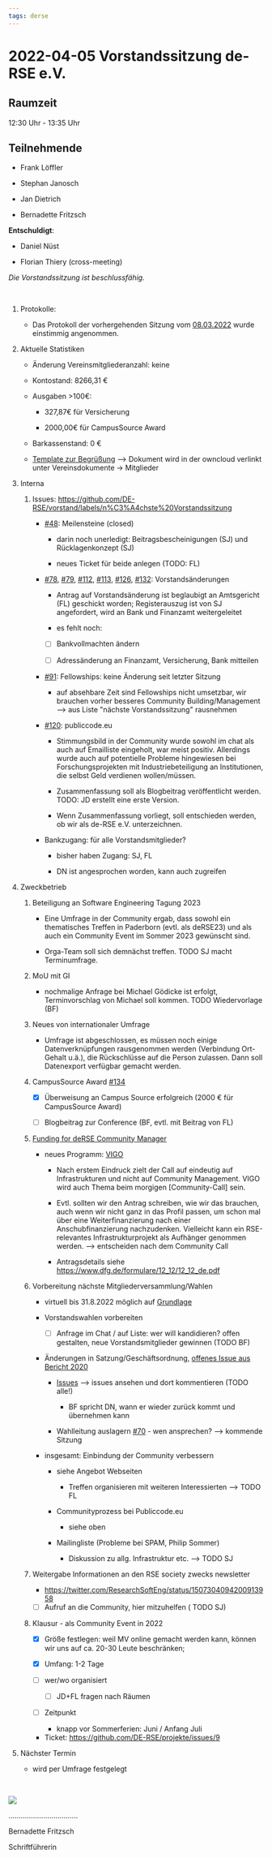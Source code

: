```yaml
---
tags: derse
---
```


2022-04-05 Vorstandssitzung de-RSE e.V.
=======================================

Raumzeit
--------

12:30 Uhr - 13:35 Uhr

Teilnehmende
------------

-   Frank Löffler

-   Stephan Janosch

-   Jan Dietrich

-   Bernadette Fritzsch

**Entschuldigt**:

-   Daniel Nüst

-   Florian Thiery (cross-meeting)

*Die Vorstandssitzung ist beschlussfähig.*

 

1.  Protokolle:

    -   Das Protokoll der vorhergehenden Sitzung vom
        [08.03.2022](https://github.com/DE-RSE/protokolle/blob/master/Vorstandssitzungen/Protokoll-Vorstand-deRSE-2022-03-08.md)
        wurde einstimmig angenommen.

2.  Aktuelle Statistiken

    -   Änderung Vereinsmitgliederanzahl: keine

    -   Kontostand: 8266,31 €

    -   Ausgaben \>100€:

        -   327,87€ für Versicherung

        -   2000,00€ für CampusSource Award

    -   Barkassenstand: 0 €

    -   [Template zur
        Begrüßung](https://github.com/DE-RSE/vorstand/blob/master/Standardschreiben/Begruessungsemail/begruessungsemail.md)
        --\> Dokument wird in der owncloud verlinkt unter Vereinsdokumente -\>
        Mitglieder

3.  Interna

    1.  Issues:
        https://github.com/DE-RSE/vorstand/labels/n%C3%A4chste%20Vorstandssitzung

        -   [\#48](https://github.com/DE-RSE/vorstand/issues/48): Meilensteine
            (closed)

            -   darin noch unerledigt: Beitragsbescheinigungen (SJ) und
                Rücklagenkonzept (SJ)

            -   neues Ticket für beide anlegen (TODO: FL)

        -   [\#78](https://github.com/DE-RSE/vorstand/issues/78),
            [\#79](https://github.com/DE-RSE/vorstand/issues/79),
            [\#112](https://github.com/DE-RSE/vorstand/issues/112),
            [\#113](https://github.com/DE-RSE/vorstand/issues/113),
            [\#126](https://github.com/DE-RSE/vorstand/issues/126),
            [\#132](https://github.com/DE-RSE/vorstand/issues/132):
            Vorstandsänderungen

            -   Antrag auf Vorstandsänderung ist beglaubigt an Amtsgericht (FL)
                geschickt worden; Registerauszug ist von SJ angefordert, wird an
                Bank und Finanzamt weitergeleitet

            -   es fehlt noch:

            -   [ ] Bankvollmachten ändern

            -   [ ] Adressänderung an Finanzamt, Versicherung, Bank mitteilen

        -   [\#91](https://github.com/DE-RSE/vorstand/issues/91): Fellowships:
            keine Änderung seit letzter Sitzung

            -   auf absehbare Zeit sind Fellowships nicht umsetzbar, wir
                brauchen vorher besseres Community Building/Management --\> aus
                Liste "nächste Vorstandssitzung" rausnehmen

        -   [\#120](https://github.com/DE-RSE/vorstand/issues/120):
            publiccode.eu

            -   Stimmungsbild in der Community wurde sowohl im chat als auch auf
                Emailliste eingeholt, war meist positiv. Allerdings wurde auch
                auf potentielle Probleme hingewiesen bei Forschungsprojekten mit
                Industriebeteiligung an Institutionen, die selbst Geld verdienen
                wollen/müssen.

            -   Zusammenfassung soll als Blogbeitrag veröffentlicht werden.
                TODO: JD erstellt eine erste Version.

            -   Wenn Zusammenfassung vorliegt, soll entschieden werden, ob wir
                als de-RSE e.V. unterzeichnen.

        -   Bankzugang: für alle Vorstandsmitglieder?

            -   bisher haben Zugang: SJ, FL

            -   DN ist angesprochen worden, kann auch zugreifen

4.  Zweckbetrieb

    1.  Beteiligung an Software Engineering Tagung 2023

        -   Eine Umfrage in der Community ergab, dass sowohl ein thematisches
            Treffen in Paderborn (evtl. als deRSE23) und als auch ein Community
            Event im Sommer 2023 gewünscht sind.

        -   Orga-Team soll sich demnächst treffen. TODO SJ macht Terminumfrage.

    2.  MoU mit GI

        -   nochmalige Anfrage bei Michael Gödicke ist erfolgt, Terminvorschlag
            von Michael soll kommen. TODO Wiedervorlage (BF)

    3.  Neues von internationaler Umfrage

        -   Umfrage ist abgeschlossen, es müssen noch einige Datenverknüpfungen
            rausgenommen werden (Verbindung Ort-Gehalt u.ä.), die Rückschlüsse
            auf die Person zulassen. Dann soll Datenexport verfügbar gemacht
            werden.

    4.  CampusSource Award
        [\#134](https://github.com/DE-RSE/vorstand/issues/134)

        -   [x] Überweisung an Campus Source erfolgreich (2000 € für
            CampusSource Award)

        -   [ ] Blogbeitrag zur Conference (BF, evtl. mit Beitrag von FL)

    5.  [Funding for deRSE Community
        Manager](https://pad.gwdg.de/lwL9YnSPSmavv74woU_pkA#)

        -   neues Programm:
            [VIGO](https://www.dfg.de/foerderung/info_wissenschaft/info_wissenschaft_22_18/index.html)

            -   Nach erstem Eindruck zielt der Call auf eindeutig auf
                Infrastrukturen und nicht auf Community Management. VIGO wird
                auch Thema beim morgigen [Community-Call] sein.

            -   Evtl. sollten wir den Antrag schreiben, wie wir das brauchen,
                auch wenn wir nicht ganz in das Profil passen, um schon mal über
                eine Weiterfinanzierung nach einer Anschubfinanzierung
                nachzudenken. Vielleicht kann ein RSE-relevantes
                Infrastrukturprojekt als Aufhänger genommen werden. --\>
                entscheiden nach dem Community Call

            -   Antragsdetails siehe
                https://www.dfg.de/formulare/12_12/12_12_de.pdf

    6.  Vorbereitung nächste Mitgliederversammlung/Wahlen

        -   virtuell bis 31.8.2022 möglich auf
            [Grundlage](https://www.vereinsrecht.de/neue-sonderregelungen-fuer-vereine.html)

        -   Vorstandswahlen vorbereiten

            -   [ ] Anfrage im Chat / auf Liste: wer will kandidieren? offen
                gestalten, neue Vorstandsmitglieder gewinnen (TODO BF)

        -   Änderungen in Satzung/Geschäftsordnung, [offenes Issue aus Bericht
            2020](https://github.com/DE-RSE/protokolle/blob/master/Mitgliederversammlungen/MV-deRSE-2020-08-27-V1.md)

            -   [Issues](https://github.com/DE-RSE/satzung/issues) --\>  issues
                ansehen und dort kommentieren (TODO alle!)

                -   BF spricht DN, wann er wieder zurück kommt und übernehmen
                    kann

            -   Wahlleitung auslagern
                [\#70](https://github.com/DE-RSE/vorstand/issues/70) - wen
                ansprechen? --\> kommende Sitzung

        -   insgesamt: Einbindung der Community verbessern

            -   siehe Angebot Webseiten

                -   Treffen organisieren mit weiteren Interessierten --\> TODO
                    FL

            -   Communityprozess bei Publiccode.eu

                -   siehe oben

            -   Mailingliste (Probleme bei SPAM, Philip Sommer)

                -   Diskussion zu allg. Infrastruktur etc. --\> TODO SJ

    7.  Weitergabe Informationen an den RSE society zwecks newsletter

        -   https://twitter.com/ResearchSoftEng/status/1507304094200913958

        -   [ ] Aufruf an die Community, hier mitzuhelfen ( TODO SJ)

    8.  Klausur - als Community Event in 2022

        -   [x] Größe festlegen: weil MV online gemacht werden kann, können wir
            uns auf ca. 20-30 Leute beschränken;

        -   [x] Umfang: 1-2 Tage

        -   [ ] wer/wo organisiert

            -   [ ] JD+FL fragen nach Räumen

        -   [ ] Zeitpunkt

            -   knapp vor Sommerferien: Juni / Anfang Juli

        -   Ticket: https://github.com/DE-RSE/projekte/issues/9

5.  Nächster Termin

    -   wird per Umfrage festgelegt

 

![](spacer.jpg)

..................................

Bernadette Fritzsch

Schriftführerin

